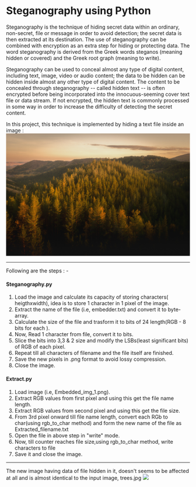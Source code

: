 # Steganography using Python

Steganography is the technique of hiding secret data within an ordinary, non-secret, file or message in order to avoid detection; the secret data is then extracted at its destination. The use of steganography can be combined with encryption as an extra step for hiding or protecting data. The word steganography is derived from the Greek words steganos (meaning hidden or covered) and the Greek root graph (meaning to write).

Steganography can be used to conceal almost any type of digital content, including text, image, video or audio content; the data to be hidden can be hidden inside almost any other type of digital content. The content to be concealed through steganography -- called hidden text -- is often encrypted before being incorporated into the innocuous-seeming cover text file or data stream. If not encrypted, the hidden text is commonly processed in some way in order to increase the difficulty of detecting the secret content.

In this project, this technique is implemented by hiding a text file inside an image  :
![](trees.jpg)

_____________________________________________________________________________________________
Following are the steps : -
#### Steganography.py

1. Load the image and calculate its capacity of storing characters( heigthxwidth),
    idea is to store 1 character in 1 pixel of the image.
2. Extract the name of the file (i.e, embedder.txt) and convert it to byte-array.
3. Calculate the size of the file and trasform it to bits of 24 length(RGB - 8 bits for each ).
4. Now, Read 1 character from file, convert it to bits.
5. Slice the bits into 3,3 & 2 size and modify the LSBs(least significant bits) of RGB of each pixel.
6. Repeat till all characters of filename and the file itself are finished.
7. Save the new pixels in .png format to avoid lossy compression.
8. Close the image.

#### Extract.py

1. Load image (i.e, Embedded_img_1.png).
2. Extract RGB values from first pixel and using this get the file name length.
3. Extract RGB values from second pixel and using this get the file size.
4. From 3rd pixel onward till file name length, convert each RGb to char(using rgb_to_char method)
    and form the new name of the file as Extracted_filename.txt
5. Open the file in above step in "write" mode.
6. Now, till counter reaches file size,using rgb_to_char method, write characters to file
7. Save it and close the image.

_________________________________________________________________________________________________________

The new image having data of file hidden in it, doesn't seems to be affected at all 
and is almost identical to the input image, trees.jpg
![](Embedded_img_1.png)
